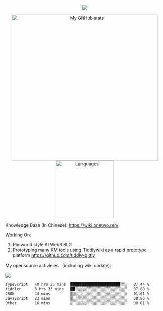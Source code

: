 <a href="https://github.com/linonetwo">
    <p align="center">
        <img src="https://github-profile-trophy.vercel.app/?username=linonetwo&column=7&theme=onedark"/>
    </p>
</a>
<a align="center" href="https://github.com/linonetwo">
  <p align="center">
    <img src="https://github-readme-stats.vercel.app/api?username=linonetwo&show_icons=true&count_private=true" alt="My GitHub stats" width="465"/>
    <img src="https://github-readme-stats.vercel.app/api/top-langs/?username=linonetwo&layout=compact&langs_count=10" alt="Languages" height="183">
  </p>
</a>

Knowledge Base (In Chinese): https://wiki.onetwo.ren/

Working On: 

1. Rimworld style AI Web3 SLG
1. Prototyping many KM tools using Tiddlywiki as a rapid prototype platform https://github.com/tiddly-gittly

My opensource activieies （including wiki update):

![](https://visitor-badge.glitch.me/badge?page_id=linonetwo.linonetwo)

<!--START_SECTION:waka-->

```txt
TypeScript   40 hrs 25 mins  ██████████████████████░░░   87.44 %
tiddler      3 hrs 33 mins   ██░░░░░░░░░░░░░░░░░░░░░░░   07.68 %
JSON         44 mins         ▒░░░░░░░░░░░░░░░░░░░░░░░░   01.61 %
JavaScript   23 mins         ▒░░░░░░░░░░░░░░░░░░░░░░░░   00.86 %
Other        16 mins         ░░░░░░░░░░░░░░░░░░░░░░░░░   00.61 %
```

<!--END_SECTION:waka-->
